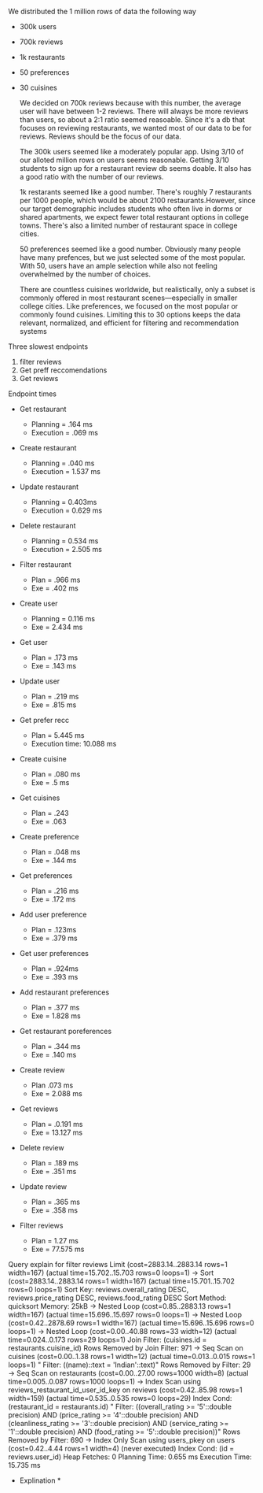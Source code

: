 We distributed the 1 million rows  of data the following way 
* 300k users
* 700k reviews
* 1k restaurants
* 50 preferences
* 30 cuisines

  We decided on 700k reviews because with this number, the average user will have between 1-2 reviews. There will always be more reviews than users, so about a 2:1 ratio seemed reasoable. Since it's a db that focuses on reviewing restaurants, we wanted most of our data to be for reviews. Reviews should be the focus of our data. 
  
  The 300k users seemed like a moderately popular app. Using 3/10 of our alloted million rows on users seems reasonable. Getting 3/10 students to sign up for a restaurant review db seems doable. It also has a good ratio with the number of our reviews.
  
  1k restarants seemed like a good number. There's roughly 7 restaurants per 1000 people, which would be about 2100 restaurants.However, since our target demographic includes students who often live in dorms or shared apartments, we expect fewer total restaurant options in college towns. There's also a limited number of restaurant space in college cities.

  50 preferences seemed like a good number. Obviously many people have many prefences, but we just selected some of the most popular. With 50, users have an ample selection while also not feeling overwhelmed by the number of choices.

  There are countless cuisines worldwide, but realistically, only a subset is commonly offered in most restaurant scenes—especially in smaller college cities. Like preferences, we focused on the most popular or commonly found cuisines. Limiting this to 30 options keeps the data relevant, normalized, and efficient for filtering and recommendation systems  

Three slowest endpoints
1. filter reviews
2. Get preff reccomendations
3. Get reviews

Endpoint times
* Get restaurant
  * Planning = .164 ms
  * Execution = .069 ms

* Create restaurant
  * Planning = .040 ms
  * Execution = 1.537 ms

* Update restaurant
  * Planning = 0.403ms
  * Execution = 0.629 ms

* Delete restaurant
  * Planning = 0.534 ms
  * Execution = 2.505 ms

* Filter restaurant
  * Plan = .966 ms
  * Exe = .402 ms

* Create user
  * Planning = 0.116 ms
  * Exe = 2.434 ms

* Get user
  * Plan = .173 ms
  * Exe = .143 ms

* Update user
  * Plan = .219 ms
  * Exe = .815 ms

* Get prefer recc
  * Plan = 5.445 ms
  * Execution time: 10.088 ms

* Create cuisine 
  * Plan = .080 ms
  * Exe = .5 ms

* Get cuisines
  * Plan = .243
  * Exe = .063

* Create preference
  * Plan = .048 ms
  * Exe = .144 ms

* Get preferences
  * Plan = .216 ms
  * Exe = .172 ms

* Add user preference
  * Plan =  .123ms
  * Exe = .379 ms

* Get user preferences
  * Plan = .924ms
  * Exe = .393 ms

* Add restaurant preferences
  * Plan = .377 ms
  * Exe = 1.828 ms

* Get restaurant poreferences
  * Plan = .344 ms
  * Exe = .140 ms

* Create review
  * Plan .073 ms
  * Exe = 2.088 ms

* Get reviews
  * Plan = .0.191 ms
  * Exe = 13.127 ms

* Delete review
  * Plan = .189 ms
  * Exe = .351 ms

* Update review
  * Plan = .365 ms
  * Exe = .358 ms

* Filter reviews
  * Plan = 1.27 ms
  * Exe = 77.575 ms

Query explain for filter reviews
Limit  (cost=2883.14..2883.14 rows=1 width=167) (actual time=15.702..15.703 rows=0 loops=1)
  ->  Sort  (cost=2883.14..2883.14 rows=1 width=167) (actual time=15.701..15.702 rows=0 loops=1)
        Sort Key: reviews.overall_rating DESC, reviews.price_rating DESC, reviews.food_rating DESC
        Sort Method: quicksort  Memory: 25kB
        ->  Nested Loop  (cost=0.85..2883.13 rows=1 width=167) (actual time=15.696..15.697 rows=0 loops=1)
              ->  Nested Loop  (cost=0.42..2878.69 rows=1 width=167) (actual time=15.696..15.696 rows=0 loops=1)
                    ->  Nested Loop  (cost=0.00..40.88 rows=33 width=12) (actual time=0.024..0.173 rows=29 loops=1)
                          Join Filter: (cuisines.id = restaurants.cuisine_id)
                          Rows Removed by Join Filter: 971
                          ->  Seq Scan on cuisines  (cost=0.00..1.38 rows=1 width=12) (actual time=0.013..0.015 rows=1 loops=1)
"                                Filter: ((name)::text = 'Indian'::text)"
                                Rows Removed by Filter: 29
                          ->  Seq Scan on restaurants  (cost=0.00..27.00 rows=1000 width=8) (actual time=0.005..0.087 rows=1000 loops=1)
                    ->  Index Scan using reviews_restaurant_id_user_id_key on reviews  (cost=0.42..85.98 rows=1 width=159) (actual time=0.535..0.535 rows=0 loops=29)
                          Index Cond: (restaurant_id = restaurants.id)
"                          Filter: ((overall_rating >= '5'::double precision) AND (price_rating >= '4'::double precision) AND (cleanliness_rating >= '3'::double precision) AND (service_rating >= '1'::double precision) AND (food_rating >= '5'::double precision))"
                          Rows Removed by Filter: 690
              ->  Index Only Scan using users_pkey on users  (cost=0.42..4.44 rows=1 width=4) (never executed)
                    Index Cond: (id = reviews.user_id)
                    Heap Fetches: 0
Planning Time: 0.655 ms
Execution Time: 15.735 ms


* Explination
  * 




